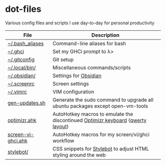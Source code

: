 # dot-files

Various config files and scripts I use day-to-day for personal productivity

File | Description
--- | ---
[~/.bash_aliases](.bash_aliases) | Command-line aliases for bash
[~/.ghci](.ghci) | Set my GHCi prompt to λ>
[~/.gitconfig](.gitconfig) | Git setup
[~/.local/bin/](.local/bin/) | Miscellaneous commands/scripts
[~/.obsidian/](.obsidian/) | Settings for [Obsidian](https://obsidian.md/)
[~/.screenrc](.screenrc) | Screen settings
[~/.vimrc](.vimrc) | VIM configuration
[gen-updates.sh](gen-updates.sh) | Generate the sudo command to upgrade all ubuntu packages except open-vm-tools
[optimizr.ahk](optimizr.ahk) | AutoHotkey macros to emulate the discontinued [Optimizr keyboard](https://matias.ca/optimizer/) ([qwerty layout](optimizr-qwerty.ahk))
[screen-vi-ghci.ahk](screen-vi-ghci.ahk) | AutoHotkey macros for my screen/vi/ghci workflow
[stylebot/](stylebot/) | CSS snippets for [Stylebot](https://chrome.google.com/webstore/detail/stylebot/oiaejidbmkiecgbjeifoejpgmdaleoha) to adjust HTML styling around the web
